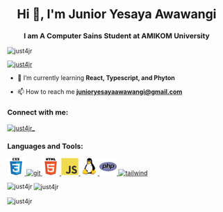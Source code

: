 <h1 align="center">Hi 👋, I'm Junior Yesaya Awawangi</h1>
<h3 align="center">I am A Computer Sains Student at AMIKOM University</h3>

<p align="left"> <img src="https://komarev.com/ghpvc/?username=just4jr&label=Profile%20views&color=0e75b6&style=flat" alt="just4jr" /> </p>

<p align="left"> <a href="https://github.com/ryo-ma/github-profile-trophy"><img src="https://github-profile-trophy.vercel.app/?username=just4jr" alt="just4jr" /></a> </p>

- 🌱 I’m currently learning **React, Typescript, and Phyton**

- 📫 How to reach me **junioryesayaawawangi@gmail.com**

<h3 align="left">Connect with me:</h3>
<p align="left">
<a href="https://instagram.com/just4jr_" target="blank"><img align="center" src="https://raw.githubusercontent.com/rahuldkjain/github-profile-readme-generator/master/src/images/icons/Social/instagram.svg" alt="just4jr_" height="30" width="40" /></a>
</p>

<h3 align="left">Languages and Tools:</h3>
<p align="left"> <a href="https://www.w3schools.com/css/" target="_blank" rel="noreferrer"> <img src="https://raw.githubusercontent.com/devicons/devicon/master/icons/css3/css3-original-wordmark.svg" alt="css3" width="40" height="40"/> </a> <a href="https://git-scm.com/" target="_blank" rel="noreferrer"> <img src="https://www.vectorlogo.zone/logos/git-scm/git-scm-icon.svg" alt="git" width="40" height="40"/> </a> <a href="https://www.w3.org/html/" target="_blank" rel="noreferrer"> <img src="https://raw.githubusercontent.com/devicons/devicon/master/icons/html5/html5-original-wordmark.svg" alt="html5" width="40" height="40"/> </a> <a href="https://developer.mozilla.org/en-US/docs/Web/JavaScript" target="_blank" rel="noreferrer"> <img src="https://raw.githubusercontent.com/devicons/devicon/master/icons/javascript/javascript-original.svg" alt="javascript" width="40" height="40"/> </a> <a href="https://www.linux.org/" target="_blank" rel="noreferrer"> <img src="https://raw.githubusercontent.com/devicons/devicon/master/icons/linux/linux-original.svg" alt="linux" width="40" height="40"/> </a> <a href="https://www.php.net" target="_blank" rel="noreferrer"> <img src="https://raw.githubusercontent.com/devicons/devicon/master/icons/php/php-original.svg" alt="php" width="40" height="40"/> </a> <a href="https://tailwindcss.com/" target="_blank" rel="noreferrer"> <img src="https://www.vectorlogo.zone/logos/tailwindcss/tailwindcss-icon.svg" alt="tailwind" width="40" height="40"/> </a> </p>

<p><img align="left" src="https://github-readme-stats.vercel.app/api/top-langs?username=just4jr&show_icons=true&locale=en&layout=compact" alt="just4jr" /></p>

<p>&nbsp;<img align="center" src="https://github-readme-stats.vercel.app/api?username=just4jr&show_icons=true&locale=en" alt="just4jr" /></p>

<p><img align="center" src="https://github-readme-streak-stats.herokuapp.com/?user=just4jr&" alt="just4jr" /></p>
